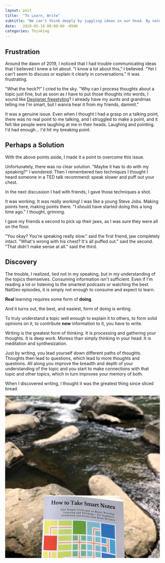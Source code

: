 ```yaml
---
layout: post
title:  "To Learn, Write"
subtitle: "We can't think deeply by juggling ideas in our head. By nature, thinking about a topic beyond it's surface requires writing."
date:   2020-05-14 08:00:00 -0500
categories: Thinking
---
```


## Frustration

Around the dawn of 2019, I noticed that I had trouble communicating ideas that I believed I knew a lot about. "I know a lot about this," I believed. "Yet I can't seem to discuss or explain it clearly in conversations."
It was frustrating.

"What the heck?!" I cried to the sky. "Why can I process thoughts about a topic just fine, but as soon as I have to put those thoughts into words, I sound like [Desiigner freestyling](https://www.youtube.com/watch?v=cNymoBRmuZ8)? I already have my aunts and grandmas telling me I'm smart, but I wanna hear it from my friends, dammit."

It was a genuine issue. Even when I thought I had a grasp on a talking point, there was no real point to me talking, and I struggled to make a point, and it felt like people were laughing at me in their heads. Laughing and pointing.
I'd had enough... I'd hit my breaking point.

## Perhaps a Solution

With the above points aside, I made it a point to overcome this issue.

Unfortunately, there was no clear solution. "Maybe it has to do with my speaking?" I wondered. Then I remembered two techniques I thought I heard someone in a TED talk recommend: speak slower and puff out your chest.

In the next discussion I had with friends, I gave those techniques a shot.

It was working. It was really working! I was like a young Steve Jobs. Making points here, making points there. "I should have started doing this a long time ago." I thought, grinning.

I gave my friends a second to pick up their jaws, as I was sure they were all on the floor.

"You okay? You're speaking really slow." said the first friend, jaw completely intact.
"What's wrong with his chest? It's all puffed out." said the second.
"That didn't make sense at all." said the third.

## Discovery

The trouble, I realized, lied not in my speaking, but in my understanding of the topics themselves.
Consuming information isn't sufficient. Even if I'm reading a lot or listening to the smartest podcasts or watching the best NatGeo episodes, it is simply not enough to consume and expect to learn.

__Real__ learning requires some form of __doing__.

And it turns out, the best, and easiest, form of doing is writing.

To truly understand a topic well enough to explain it to others, to form solid opinions on it, to contribute __new__ information to it, you have to write.

Writing is the greatest form of thinking. It is processing and gathering your thoughts. It is deep work. Moreso than simply thinking in your head. It is meditation and synthesization. 

Just by writing, you lead yourself down different paths of thoughts. Thoughts then lead to questions, which lead to more thoughts and questions. All along you improve the breadth and depth of your understanding of the topic and you start to make connections with that topic and other topics, which in turn improves your memory of both.

When I discovered writing, I thought it was the greatest thing since sliced bread.


<!-- ![Cover of How To Take Smart Notes](https://m.media-amazon.com/images/I/41iVa0x-P-L.jpg) -->
![Cover of How to Take Smart Notes](/assets/images/howToTakeSmartNotesCover.jpg)
